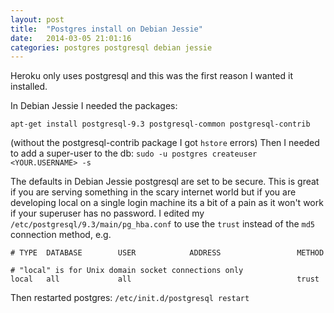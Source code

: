 ```yaml
---
layout: post
title:  "Postgres install on Debian Jessie"
date:   2014-03-05 21:01:16
categories: postgres postgresql debian jessie
---
```

Heroku only uses postgresql and this was the first reason I wanted it installed.

In Debian Jessie I needed the packages:

`apt-get install postgresql-9.3 postgresql-common postgresql-contrib`

(without the postgresql-contrib package I got `hstore` errors)
Then I needed to add a super-user to the db:
`sudo -u postgres createuser <YOUR.USERNAME> -s`

The defaults in Debian Jessie postgresql are set to be secure.  This is great if 
you are serving something in the scary internet world but if you are developing
local on a single login machine its a bit of a pain as it won't work if your
superuser has no password. I edited my `/etc/postgresql/9.3/main/pg_hba.conf` to 
use the `trust` instead of the `md5` connection method, e.g.

```
# TYPE  DATABASE        USER            ADDRESS                 METHOD

# "local" is for Unix domain socket connections only
local   all             all                                     trust 
```

Then restarted postgres: ``/etc/init.d/postgresql restart``
